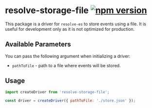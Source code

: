 # **resolve-storage-file** [![npm version](https://badge.fury.io/js/resolve-storage-file.svg)](https://badge.fury.io/js/resolve-storage-file)

This package is a driver for `resolve-es` to store events using a file. It is useful for development only  as it is not optimized for production.

## Available Parameters
You can pass the following argument when initializing a driver:
* `pathToFile` - path to a file where events will be stored.

## Usage

```js
import createDriver from 'resolve-storage-file';

const driver = createDriver({ pathToFile: './store.json' });
```
